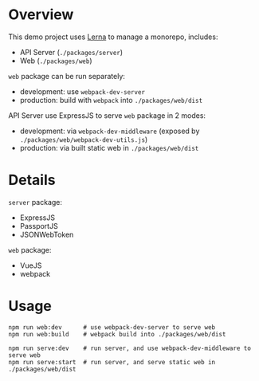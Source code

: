 # Overview

This demo project uses [Lerna](https://github.com/lerna/lerna) to manage a monorepo, includes:

- API Server (`./packages/server`)
- Web (`./packages/web`)

`web` package can be run separately:

- development: use `webpack-dev-server`
- production: build with `webpack` into `./packages/web/dist`

API Server use ExpressJS to serve `web` package in 2 modes:

- development: via `webpack-dev-middleware` (exposed by `./packages/web/webpack-dev-utils.js`)
- production: via built static web in `./packages/web/dist`

# Details

`server` package:
- ExpressJS
- PassportJS
- JSONWebToken

`web` package:
- VueJS
- webpack

# Usage

```
npm run web:dev      # use webpack-dev-server to serve web
npm run web:build    # webpack build into ./packages/web/dist

npm run serve:dev    # run server, and use webpack-dev-middleware to serve web
npm run serve:start  # run server, and serve static web in ./packages/web/dist
```